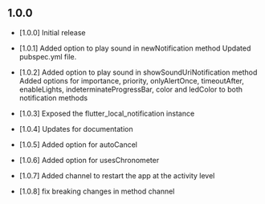 ## 1.0.0

* [1.0.0]
Initial release

* [1.0.1]
Added option to play sound in newNotification method
Updated pubspec.yml file.

* [1.0.2]
Added option to play sound in showSoundUriNotification method
Added options for importance, priority, onlyAlertOnce, timeoutAfter, enableLights, indeterminateProgressBar, color and ledColor to both notification methods

* [1.0.3]
Exposed the flutter_local_notification instance

* [1.0.4]
Updates for documentation

* [1.0.5]
Added option for autoCancel

* [1.0.6]
Added option for usesChronometer

* [1.0.7]
Added channel to restart the app at the activity level

* [1.0.8]
fix breaking changes in method channel

